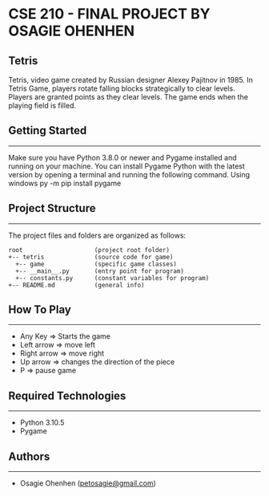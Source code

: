 # CSE 210 - FINAL PROJECT BY OSAGIE OHENHEN

## Tetris
Tetris, video game created by Russian designer Alexey Pajitnov in 1985. In Tetris Game, players  rotate falling blocks strategically to clear levels. Players are granted points as they clear levels. The game ends when the playing field is filled. 

## Getting Started
---
Make sure you have Python 3.8.0 or newer and Pygame installed and running on your machine. You can install Pygame Python with the latest version by opening a terminal and running the following command.
Using windows
py -m pip install pygame


## Project Structure
---
The project files and folders are organized as follows:
```
root                    (project root folder)
+-- tetris              (source code for game)           
  +-- game              (specific game classes)
  +-- __main__.py       (entry point for program)
  +-- constants.py      (constant variables for program)
+-- README.md           (general info)
```

## How To Play
---
* Any Key     => Starts the game
* Left arrow  => move left
* Right arrow => move right
* Up arrow    => changes the direction of the piece
* P           => pause game


## Required Technologies
---
* Python 3.10.5
* Pygame

## Authors
---
* Osagie Ohenhen (petosagie@gmail.com)